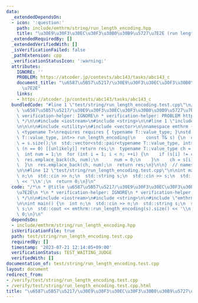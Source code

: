 ```yaml
---
data:
  _extendedDependsOn:
  - icon: ':question:'
    path: include/emthrm/string/run_length_encoding.hpp
    title: "\u30E9\u30F3\u30EC\u30F3\u30B0\u30B9\u5727\u7E2E (run length encoding)"
  _extendedRequiredBy: []
  _extendedVerifiedWith: []
  _isVerificationFailed: false
  _pathExtension: cpp
  _verificationStatusIcon: ':warning:'
  attributes:
    IGNORE: ''
    PROBLEM: https://atcoder.jp/contests/abc143/tasks/abc143_c
    document_title: "\u6587\u5B57\u5217/\u30E9\u30F3\u30EC\u30F3\u30B0\u30B9\u5727\
      \u7E2E"
    links:
    - https://atcoder.jp/contests/abc143/tasks/abc143_c
  bundledCode: "#line 1 \"test/string/run_length_encoding.test.cpp\"\n/*\n * @title\
    \ \u6587\u5B57\u5217/\u30E9\u30F3\u30EC\u30F3\u30B0\u30B9\u5727\u7E2E\n *\n *\
    \ verification-helper: IGNORE\n * verification-helper: PROBLEM https://atcoder.jp/contests/abc143/tasks/abc143_c\n\
    \ */\n\n#include <iostream>\n#include <string>\n\n#line 1 \"include/emthrm/string/run_length_encoding.hpp\"\
    \n\n\n\n#include <utility>\n#include <vector>\n\nnamespace emthrm {\n\ntemplate\
    \ <typename T>\nrequires requires { typename T::value_type; }\nstd::vector<std::pair<typename\
    \ T::value_type, int>> run_length_encoding(\n    const T& s) {\n  const int n\
    \ = s.size();\n  std::vector<std::pair<typename T::value_type, int>> res;\n  if\
    \ (n == 0) [[unlikely]] return res;\n  typename T::value_type ch = s.front();\n\
    \  int num = 1;\n  for (int i = 1; i < n; ++i) {\n    if (s[i] != ch) {\n    \
    \  res.emplace_back(ch, num);\n      num = 0;\n    }\n    ch = s[i];\n    ++num;\n\
    \  }\n  res.emplace_back(ch, num);\n  return res;\n}\n\n}  // namespace emthrm\n\
    \n\n#line 12 \"test/string/run_length_encoding.test.cpp\"\n\nint main() {\n  int\
    \ n;\n  std::cin >> n;\n  std::string s;\n  std::cin >> s;\n  std::cout << emthrm::run_length_encoding(s).size()\
    \ << '\\n';\n  return 0;\n}\n"
  code: "/*\n * @title \u6587\u5B57\u5217/\u30E9\u30F3\u30EC\u30F3\u30B0\u30B9\u5727\
    \u7E2E\n *\n * verification-helper: IGNORE\n * verification-helper: PROBLEM https://atcoder.jp/contests/abc143/tasks/abc143_c\n\
    \ */\n\n#include <iostream>\n#include <string>\n\n#include \"emthrm/string/run_length_encoding.hpp\"\
    \n\nint main() {\n  int n;\n  std::cin >> n;\n  std::string s;\n  std::cin >>\
    \ s;\n  std::cout << emthrm::run_length_encoding(s).size() << '\\n';\n  return\
    \ 0;\n}\n"
  dependsOn:
  - include/emthrm/string/run_length_encoding.hpp
  isVerificationFile: true
  path: test/string/run_length_encoding.test.cpp
  requiredBy: []
  timestamp: '2023-07-21 12:14:05+09:00'
  verificationStatus: TEST_WAITING_JUDGE
  verifiedWith: []
documentation_of: test/string/run_length_encoding.test.cpp
layout: document
redirect_from:
- /verify/test/string/run_length_encoding.test.cpp
- /verify/test/string/run_length_encoding.test.cpp.html
title: "\u6587\u5B57\u5217/\u30E9\u30F3\u30EC\u30F3\u30B0\u30B9\u5727\u7E2E"
---
```

